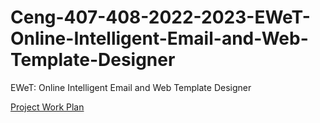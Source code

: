 # Ceng-407-408-2022-2023-EWeT-Online-Intelligent-Email-and-Web-Template-Designer
EWeT: Online Intelligent Email and Web Template Designer

[Project Work Plan](https://github.com/CankayaUniversity/ceng-407-408-2022-2023-EWeT-Online-Intelligent-Email-and-Web-Template-Designer/files/10326288/Project.Work.Plan.xlsx)

